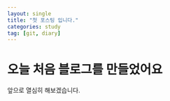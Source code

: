 ```yaml
---
layout: single
title: "첫 포스팅 입니다." 
categories: study
tag: [git, diary]
---
```


# 오늘 처음 블로그를 만들었어요

앞으로 열심히 해보겠습니다.
